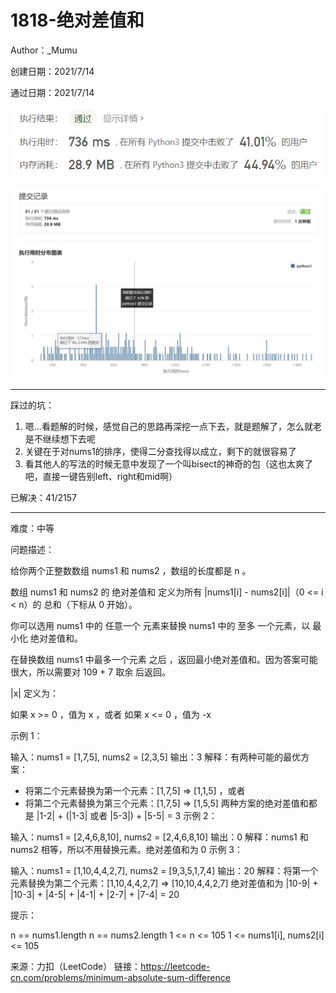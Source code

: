 # 1818-绝对差值和

Author：_Mumu

创建日期：2021/7/14

通过日期：2021/7/14

![](./通过截图2.jpg)

![](./通过截图1.jpg)

*****

踩过的坑：

1. 嗯...看题解的时候，感觉自己的思路再深挖一点下去，就是题解了，怎么就老是不继续想下去呢
2. 关键在于对nums1的排序，使得二分查找得以成立，剩下的就很容易了
3. 看其他人的写法的时候无意中发现了一个叫bisect的神奇的包（这也太爽了吧，直接一键告别left、right和mid啊）

已解决：41/2157

*****

难度：中等

问题描述：

给你两个正整数数组 nums1 和 nums2 ，数组的长度都是 n 。

数组 nums1 和 nums2 的 绝对差值和 定义为所有 |nums1[i] - nums2[i]|（0 <= i < n）的 总和（下标从 0 开始）。

你可以选用 nums1 中的 任意一个 元素来替换 nums1 中的 至多 一个元素，以 最小化 绝对差值和。

在替换数组 nums1 中最多一个元素 之后 ，返回最小绝对差值和。因为答案可能很大，所以需要对 109 + 7 取余 后返回。

|x| 定义为：

如果 x >= 0 ，值为 x ，或者
如果 x <= 0 ，值为 -x


示例 1：

输入：nums1 = [1,7,5], nums2 = [2,3,5]
输出：3
解释：有两种可能的最优方案：
- 将第二个元素替换为第一个元素：[1,7,5] => [1,1,5] ，或者
- 将第二个元素替换为第三个元素：[1,7,5] => [1,5,5]
两种方案的绝对差值和都是 |1-2| + (|1-3| 或者 |5-3|) + |5-5| = 3
示例 2：

输入：nums1 = [2,4,6,8,10], nums2 = [2,4,6,8,10]
输出：0
解释：nums1 和 nums2 相等，所以不用替换元素。绝对差值和为 0
示例 3：

输入：nums1 = [1,10,4,4,2,7], nums2 = [9,3,5,1,7,4]
输出：20
解释：将第一个元素替换为第二个元素：[1,10,4,4,2,7] => [10,10,4,4,2,7]
绝对差值和为 |10-9| + |10-3| + |4-5| + |4-1| + |2-7| + |7-4| = 20


提示：

n == nums1.length
n == nums2.length
1 <= n <= 105
1 <= nums1[i], nums2[i] <= 105

来源：力扣（LeetCode）
链接：https://leetcode-cn.com/problems/minimum-absolute-sum-difference